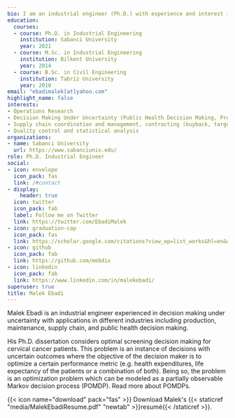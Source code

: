 ```yaml
---
bio: I am an industrial engineer (Ph.D.) with experience and interest in operations research, decision making under uncertainty, supply chain management, quality control, simulation, and maintenance decision making. 
education:
  courses:
  - course: Ph.D. in Industrial Engineering
    institution: Sabanci University
    year: 2021
  - course: M.Sc. in Industrial Engineering
    institution: Bilkent University
    year: 2014
  - course: B.Sc. in Civil Engineering
    institution: Tabriz University
    year: 2010
email: "ebadimalek[at]yahoo.com"
highlight_name: false
interests:
- Operations Research
- Decision Making Under Uncertainty (Public Health Decision Making, Production, Maintenance decisions, etc)
- Supply chain coordination and management, contracting (buyback, target rebate, etc) 
- Quality control and statistical analysis
organizations:
- name: Sabanci University
  url: https://www.sabanciuniv.edu/
role: Ph.D. Industrial Engineer
social:
- icon: envelope
  icon_pack: fas
  link: /#contact
- display:
    header: true
  icon: twitter
  icon_pack: fab
  label: Follow me on Twitter
  link: https://twitter.com/EbadiMalek
- icon: graduation-cap
  icon_pack: fas
  link: https://scholar.google.com/citations?view_op=list_works&hl=en&user=7X6CzPgAAAAJ
- icon: github
  icon_pack: fab
  link: https://github.com/mebdix
- icon: linkedin
  icon_pack: fab
  link: https://www.linkedin.com/in/malekebadi/
superuser: true
title: Malek Ebadi
---
```


Malek Ebadi is an industrial engineer experienced in decision making under uncertainty with applications in different industries including production, maintenance, supply chain, and public health decision making.

His Ph.D. dissertation considers optimal screening decision making for cervical cancer patients. This problem is an instance of decisions with uncertain outcomes where the objective of the decision maker is to optimize a certain performance metric (e.g. health expenditures, life expectancy of the patients or a combination of both). Being so, the problem is an optimization problem which can be modeled as a partially observable Markov decision process (POMDP). Read more about POMDPs.

{{< icon name="download" pack="fas" >}} Download Malek's {{< staticref "media/MalekEbadiResume.pdf" "newtab" >}}resumé{{< /staticref >}}.
